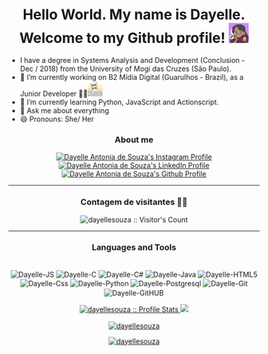 <h1 align=center> Hello World. My name is Dayelle. <br/> Welcome to my Github profile! <img src="./daysouza.gif" height="40" width="40"/></h1>

* I have a degree in Systems Analysis and Development (Conclusion - Dec / 2018) from the University of Mogi das Cruzes (São Paulo).
* 🔭 I’m currently working on B2 Mídia Digital (Guarulhos - Brazil), as a Junior Developer 🎉🎉<img src="./cat.gif" height="30" width="30"/>
* 🌱 I’m currently learning Python, JavaScript and Actionscript.
* 💬 Ask me about everything
* 😄 Pronouns: She/ Her


<div align="center">
  <h3>About me</h3>
  <a href="https://www.instagram.com/daaysweet_/">
    <img src="https://www.vectorlogo.zone/logos/instagram/instagram-icon.svg" alt="Dayelle Antonia de Souza's Instagram Profile" height="30" width="30">
  </a>
  <a href="https://www.linkedin.com/in/dayellesouza/">
    <img src="https://www.vectorlogo.zone/logos/linkedin/linkedin-icon.svg" alt="Dayelle Antonia de Souza's LinkedIn Profile" height="30" width="30">
  </a>
  <a href="https://github.com/dayellesouza/dayellesouza/">
    <img src="https://www.vectorlogo.zone/logos/github/github-tile.svg" alt="Dayelle Antonia de Souza's Github Profile" height="30" width="30">
  </a>
</div>

-------------

<h3 align="center">Contagem de visitantes 👀✨</h3>
<p align="center"><img src="https://profile-counter.glitch.me/{dayellesouza}/count.svg" alt="dayellesouza :: Visitor's Count" /></p>

-------------

<div align="center">
  <h3><b>Languages and Tools</b></h3>
  
  <p align="center">
    <div style="display: inline-block" align="center"><br>
      <img align="center" alt="Dayelle-JS" height="30" src="https://img.shields.io/badge/JavaScript-323330?style=for-the-badge&logo=javascript&logoColor=F7DF1E">
      <img align="center" alt="Dayelle-C" height="30" src="https://img.shields.io/badge/C-00599C?style=for-the-badge&logo=c&logoColor=white">
      <img align="center" alt="Dayelle-C#" height="30" src="https://img.shields.io/badge/C%23-239120?style=for-the-badge&logo=c-sharp&logoColor=white">
      <img align="center" alt="Dayelle-Java" height="30" src="https://img.shields.io/badge/Java-ED8B00?style=for-the-badge&logo=java&logoColor=white">
      <img align="center" alt="Dayelle-HTML5" height="30" src="https://img.shields.io/badge/HTML5-E34F26?style=for-the-badge&logo=html5&logoColor=white">
      <img align="center" alt="Dayelle-Css" height="30" src="https://img.shields.io/badge/CSS3-1572B6?style=for-the-badge&logo=css3&logoColor=white">
      <img align="center" alt="Dayelle-Python" height="30" src="https://img.shields.io/badge/Python-3776AB?style=for-the-badge&logo=python&logoColor=white">
      <img align="center" alt="Dayelle-Postgresql" height="30" src="https://img.shields.io/badge/PostgreSQL-316192?style=for-the-badge&logo=postgresql&logoColor=white">
      <img align="center" alt="Dayelle-Git" height="30" src="https://img.shields.io/badge/Git-F05032?style=for-the-badge&logo=git&logoColor=white">
      <img align="center" alt="Dayelle-GitHUB" height="30" src="https://img.shields.io/badge/GitHub-100000?style=for-the-badge&logo=github&logoColor=white">
    </div>
  </p>
  
  <a href="https://github.com/dayellesouza">
    <img height="180em" src="https://github-readme-stats.vercel.app/api?username=dayellesouza&show_icons=true&theme=dracula&include_all_commits=true&count_private=true"       alt="dayellesouza :: Profile Stats" />
    <img height="180em" src="https://github-readme-stats.vercel.app/api/top-langs/?username=dayellesouza&langs_count=10&layout=compact&theme=dracula"/>
    <p><img align="center" height="160em" src="https://github-readme-streak-stats.herokuapp.com/?user=dayellesouza&" alt="dayellesouza" /></p>
</div>

<p align="center"><a href="https://github.com/ryo-ma/github-profile-trophy"><img src="https://github-profile-trophy.vercel.app/?username=dayellesouza" alt="dayellesouza" /></a> </p>



<!--
**dayellesouza/dayellesouza** is a ✨ _special_ ✨ repository because its `README.md` (this file) appears on your GitHub profile.

Here are some ideas to get you started:

- 🔭 I’m currently working on ...
- 🌱 I’m currently learning ...
- 👯 I’m looking to collaborate on ...
- 🤔 I’m looking for help with ...
- 💬 Ask me about ...
- 📫 How to reach me: ...
- 😄 Pronouns: ...
- ⚡ Fun fact: ...
-->
